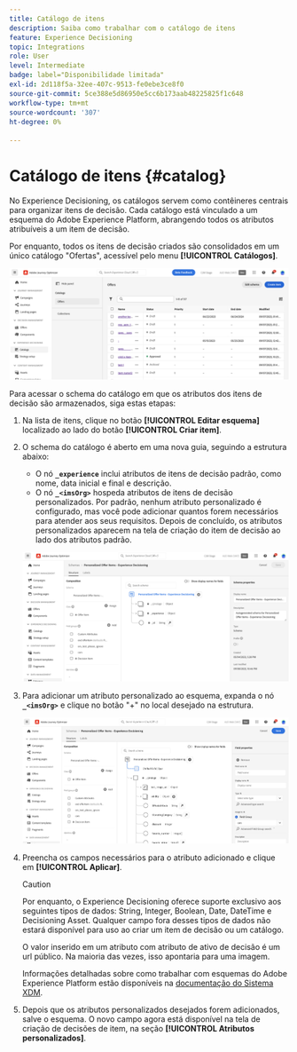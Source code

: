 ```yaml
---
title: Catálogo de itens
description: Saiba como trabalhar com o catálogo de itens
feature: Experience Decisioning
topic: Integrations
role: User
level: Intermediate
badge: label="Disponibilidade limitada"
exl-id: 2d118f5a-32ee-407c-9513-fe0ebe3ce8f0
source-git-commit: 5ce388e5d86950e5cc6b173aab48225825f1c648
workflow-type: tm+mt
source-wordcount: '307'
ht-degree: 0%

---
```


# Catálogo de itens {#catalog}

No Experience Decisioning, os catálogos servem como contêineres centrais para organizar itens de decisão. Cada catálogo está vinculado a um esquema do Adobe Experience Platform, abrangendo todos os atributos atribuíveis a um item de decisão.

Por enquanto, todos os itens de decisão criados são consolidados em um único catálogo &quot;Ofertas&quot;, acessível pelo menu **[!UICONTROL Catálogos]**.

![](assets/catalogs-list.png)

Para acessar o schema do catálogo em que os atributos dos itens de decisão são armazenados, siga estas etapas:

1. Na lista de itens, clique no botão **[!UICONTROL Editar esquema]** localizado ao lado do botão **[!UICONTROL Criar item]**.

1. O schema do catálogo é aberto em uma nova guia, seguindo a estrutura abaixo:

   * O nó **`_experience`** inclui atributos de itens de decisão padrão, como nome, data inicial e final e descrição.
   * O nó **`_<imsOrg>`** hospeda atributos de itens de decisão personalizados. Por padrão, nenhum atributo personalizado é configurado, mas você pode adicionar quantos forem necessários para atender aos seus requisitos. Depois de concluído, os atributos personalizados aparecem na tela de criação do item de decisão ao lado dos atributos padrão.

   ![](assets/catalogs-schema.png)

1. Para adicionar um atributo personalizado ao esquema, expanda o nó **`_<imsOrg>`** e clique no botão &quot;+&quot; no local desejado na estrutura.

   ![](assets/catalogs-add.png)

1. Preencha os campos necessários para o atributo adicionado e clique em **[!UICONTROL Aplicar]**.

   >[!CAUTION]
   >
   >Por enquanto, o Experience Decisioning oferece suporte exclusivo aos seguintes tipos de dados: String, Integer, Boolean, Date, DateTime e Decisioning Asset. Qualquer campo fora desses tipos de dados não estará disponível para uso ao criar um item de decisão ou um catálogo.

   O valor inserido em um atributo com atributo de ativo de decisão é um url público. Na maioria das vezes, isso apontaria para uma imagem.

   Informações detalhadas sobre como trabalhar com esquemas do Adobe Experience Platform estão disponíveis na [documentação do Sistema XDM](https://experienceleague.adobe.com/docs/experience-platform/xdm/ui/overview.html?lang=pt-BR).

1. Depois que os atributos personalizados desejados forem adicionados, salve o esquema. O novo campo agora está disponível na tela de criação de decisões de item, na seção **[!UICONTROL Atributos personalizados]**.
